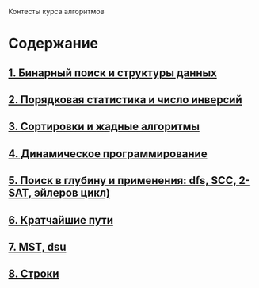 Контесты курса алгоритмов

# Содержание

## [1. Бинарный поиск и структуры данных](https://github.com/Polozhiev/algo_contests/tree/main/1)

## [2. Порядковая статистика и число инверсий](https://github.com/Polozhiev/algo_contests/tree/main/2)

## [3. Сортировки и жадные алгоритмы](https://github.com/Polozhiev/algo_contests/tree/main/3)

## [4. Динамическое программирование](https://github.com/Polozhiev/algo_contests/tree/main/4)

## [5. Поиск в глубину и применения: dfs, SCC, 2-SAT, эйлеров цикл)](https://github.com/Polozhiev/algo_contests/tree/main/5)

## [6. Кратчайшие пути](https://github.com/Polozhiev/algo_contests/tree/main/6)

## [7. MST, dsu](https://github.com/Polozhiev/algo_contests/tree/main/7)

## [8. Строки](https://github.com/Polozhiev/algo_contests/tree/main/8)
